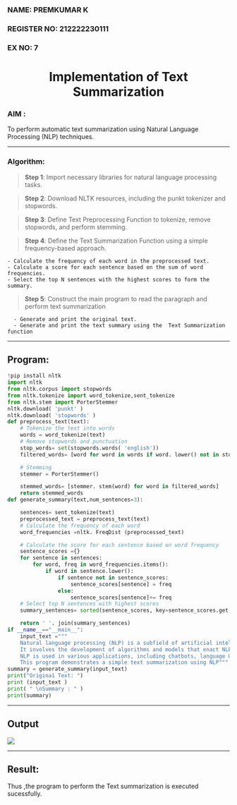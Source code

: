 <H3>NAME: PREMKUMAR K</H3>
<H3>REGISTER NO: 212222230111</H3>
<H3>EX NO: 7</H3>
<H1 ALIGN =CENTER>Implementation of Text  Summarization</H1>

<h3>AIM : </h3>  

To perform automatic text summarization using Natural Language Processing (NLP) techniques.

---
<h3>Algorithm:</h3>

> **Step 1**:  Import necessary libraries for natural language processing tasks.<BR>

> **Step 2**: Download NLTK resources, including the punkt tokenizer and stopwords.<BR>

> **Step 3**: Define Text Preprocessing Function to tokenize, remove stopwords, and perform stemming.<BR>

> **Step 4**: Define the Text Summarization Function using a simple frequency-based approach.<br>

    - Calculate the frequency of each word in the preprocessed text.
    - Calculate a score for each sentence based on the sum of word frequencies.
    - Select the top N sentences with the highest scores to form the summary.

> **Step 5**: Construct the main program to read the paragraph  and perform text summarization<br>

      - Generate and print the original text.
      - Generate and print the text summary using the  Text Summarization function

---
## Program:
```py
!pip install nltk
import nltk
from nltk.corpus import stopwords
from nltk.tokenize import word_tokenize,sent_tokenize
from nltk.stem import PorterStemmer
nltk.download( 'punkt' )
nltk.download( 'stopwords' )
def preprocess_text(text):
	# Tokenize the text into words
	words = word_tokenize(text)
	# Remove stopwords and punctuation
	stop_words= set(stopwords.words( 'english'))
	filtered_words= [word for word in words if word. lower() not in stop_words and word.isalnum()]

	# Stemming
	stemmer = PorterStemmer()

	stemmed_words= [stemmer. stem(word) for word in filtered_words]
	return stemmed_words
def generate_summary(text,num_sentences=3):

	sentences= sent_tokenize(text)
	preprocessed_text = preprocess_text(text)
	# Calculate the frequency of each word
	word_frequencies =nltk. FreqDist (preprocessed_text)

	# Calculate the score for each sentence based on word frequency
	sentence_scores ={}
	for sentence in sentences:
		for word, freq in word_frequencies.items():
			if word in sentence.lower():
				if sentence not in sentence_scores:
					sentence_scores[sentence] = freq
				else:
					sentence_scores[sentence]+= freq
	# Select top N sentences with highest scores
	summary_sentences= sorted(sentence_scores, key=sentence_scores.get,reverse=True) [ : num_sentences]

	return ' '. join(summary_sentences)
if __name__=="__main__":
	input_text ="""
	Natural language processing (NLP) is a subfield of artificial intelligence.
	It involves the development of algorithms and models that enact NLP.
	NLP is used in various applications, including chatbots, language Understanding, and language generation.
	This program demonstrates a simple text summarization using NLP"""
summary = generate_summary(input_text)
print("Origina1 Text: ")
print (input_text )
print( " \nSummary : " )
print(summary)
```

---

## Output

<img src="https://github.com/user-attachments/assets/477f415f-ec8e-4959-b3dc-9cf9e0098811">

---
## Result:
Thus ,the program to perform the Text summarization is executed sucessfully.


